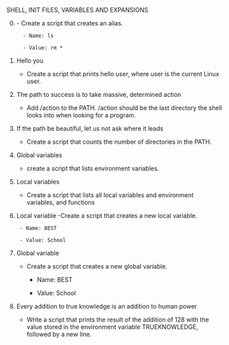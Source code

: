 SHELL, INIT FILES, VARIABLES AND EXPANSIONS

0. <o>
     - Create a script that creates an alias.

         - Name: ls

         - Value: rm *

1. Hello you
     - Create a script that prints hello user, where user is the current Linux user.

2. The path to success is to take massive, determined action
     - Add /action to the PATH. /action should be the last directory the shell looks into when looking for a program.

3. If the path be beautiful, let us not ask where it leads
     - Create a script that counts the number of directories in the PATH.
 
4. Global variables
     - create a script that lists environment variables. 

5. Local variables
     - Create a script that lists all local variables and environment variables, and functions

6. Local variable
      -Create a script that creates a new local variable.

        - Name: BEST

        - Value: School

7. Global variable
      - Create a script that creates a new global variable.

        - Name: BEST

        - Value: School

8. Every addition to true knowledge is an addition to human power
      - Write a script that prints the result of the addition of 128 with the value stored in the environment variable TRUEKNOWLEDGE, followed by a new line.
